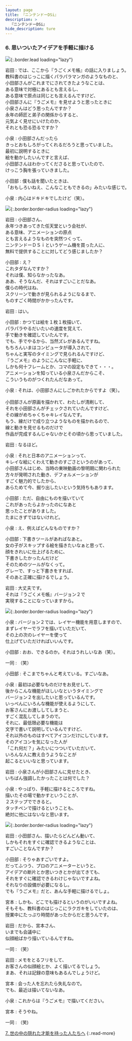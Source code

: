 ```yaml
---
layout: page
title: 『ニンテンドーDSi』
description: >
  『ニンテンドーDSi』
hide_description: ture
---
```


### 6. 思いついたアイデアを手軽に描ける

![](/interviews/jp/nds/dsi/vol8/img/mainvisual6.jpg){:.border.lead loading="lazy"}

岩田
: では、ここから『うごくメモ帳』の話に入りましょう。<br>教科書のはじっこに描くパラパラマンガのようなものと、<br>小田部さんがこれまでにされてきたようなことは、<br>ある意味で対極にあるとも言えるし、<br>ある意味で原点は同じとも言えるんですけど、<br>小田部さんに『うごメモ』を見せようと思ったときに<br>小泉さんはどう思ったんですか？<br>永年の師匠と弟子の関係からすると、<br>元気よく見せにいけたのか、<br>それとも恐る恐るですか？

小泉
: 小田部さんだったら<br>きっとおもしろがってくれるだろうと思っていました。<br>最初に説明するときに<br>絵を動かしたいんですと言えば、<br>小田部さんはわかってくださると思っていたので、<br>けっこう胸を張っていきました。

小田部
: 僕も話を聞いたときは、<br>「おもしろいねえ、こんなこともできるの」みたいな感じで。

小泉
: 内心はドキドキでしたけど（笑）。

![](/interviews/jp/nds/dsi/vol8/img/image16.jpg){:.border.border-radius loading="lazy"}

岩田
: 小田部さん、<br>永年つきあってきた任天堂という会社が、<br>ある意味、アニメーションの原点<br>とも言えるようなものを突然つくって、<br>ニンテンドーＤＳｉというゲーム機を買った人に、<br>無料で提供することに対してどう感じましたか？

小田部
: え？<br>これタダなんですか？<br>それは僕、知らなかったなあ。<br>ああ、そうなんだ、それはすごいことだなあ。<br>僕らの時代はね、<br>スクリーンで動きが見られるようになるまで、<br>ものすごく時間がかかったんです。

岩田
: はい。

小田部
: かつては絵を１枚１枚描いて、<br>パラパラやるだいたいの速度を覚えて、<br>手で動きを確認していたんです。<br>でも、手でやるから、当然ズレがあるんですね。<br>もちろんいまはコンピュータが導入されて、<br>ちゃんと実写のタイミングで見られるんですけど、<br>『うごメモ』のようにこんなに手軽に、<br>しかも何十フレームとか、コマの設定もできて・・・。<br>アニメーションを知っている小泉さんだからこそ、<br>こういうものがつくれたんだなあって。

小泉
: それは、小田部さんにしごかれたからですよ（笑）。<br>&nbsp;<br>小田部さんが原画を描かれて、わたしが清刷して、<br>それを小田部さんがチェックされていたんですけど、<br>その線がめちゃくちゃキレイなんです。<br>もう、線だけで成り立つようなものを描かれるので、<br>線と動きを見せるものだけで<br>作品が完成するんじゃないかとその頃から思っていました。

岩田
: なるほど。

小泉
: それと日本のアニメーションって、<br>キレイな絵にくわえて動きのすごさというのがあって、<br>小田部さんはじめ、当時の東映動画の黎明期に関わられた<br>方々が発明された動き、デフォルメーションが<br>すごく魅力的でしたから、<br>あらためて今、掘り出したいという気持ちもあります。

小田部
: ただ、自由にものを描いていて<br>これがあったらよかったのになあと<br>思ったことがありました。<br>たまにきずではないけれど。

小泉
: え、例えばどんなものですか？

小田部
: 下書きツールがあればなあと。<br>女の子がスキップする絵を描きたいなぁと思って、<br>顔をきれいに仕上げるために、<br>下書きしたかったんだけど<br>そのためのツールがなくって。<br>グレーで、すっと下書きをすれば、<br>そのあと正確に描けるでしょう。

岩田
: 大丈夫です。<br>それは『うごくメモ帳』バージョン２で<br>実現することになっていますから。

![](/interviews/jp/nds/dsi/vol8/img/image17.jpg){:.border.border-radius loading="lazy"}

小泉
: バージョン２では、レイヤー機能を用意しますので、<br>まずレイヤーでラフを描いていただいて、<br>その上の次のレイヤーを使って<br>仕上げていただければいいんです。

小田部
: おお、できるのか。それはうれしいなあ（笑）。

一同
: （笑）

小田部
: そこまでちゃんと考えている。すごいなあ。

小泉
: 最初は必要なものだけをお見せして、<br>後からこんな機能がほしいなというタイミングで<br>バージョン２を出したいと思っているんです。<br>いっぺんにいろんな機能が使えるようにして、<br>お客さんにお渡ししてしまうと、<br>すごく混乱してしまうので。<br>それに、最低限必要な機能は<br>文字で書いて説明しているんですけど、<br>それ以外のものはすべてアイコンだけにしています。<br>そのアイコンを気になった人が<br>「これ何だ？」みたいにつついていただいて、<br>いろんな人に教え合うようなことが<br>起こるといいなと思っています。

岩田
: 小泉さんが小田部さんに見せたとき、<br>いちばん強調したかったことは何でした？

小泉
: やっぱり、手軽に描けるところですね。<br>描いたその場で動かすということが、<br>２ステップでできると。<br>タッチペンで描けるということも、<br>絶対に他にはないなと思います。

![](/interviews/jp/nds/dsi/vol8/img/image18.jpg){:.border.border-radius loading="lazy"}

岩田
: 小田部さん、描いたらどんどん動いて、<br>しかもそれをすぐに確認できるようなことは、<br>すごいことなんですか？

小田部
: そりゃあすごいですよ。<br>だってふつう、プロのアニメーターというと、<br>アイデアの断片とか思いつきとかが出てきても、<br>それをすぐに確認できるわけじゃないですよね。<br>それなりの設備が必要になるし。<br>でも『うごメモ』だと、あんな手軽に描けるでしょ。

宮本
: しかも、どこでも描けるというのがいいですよね。<br>そもそも、教科書のはじっこにラクガキをしていたのは、<br>授業中にたっぷり時間があったからだと思うんです。

岩田
: だから、宮本さん、<br>いまでも会議中に<br>似顔絵ばかり描いているんですね。

一同
: （笑）

岩田
: メモをとるフリをして、<br>お客さんの似顔絵とか、よく描いてるでしょう。<br>まあ、それは記録の意味もあるんでしょうけど。

宮本
: 会った人を忘れたら失礼なので。<br>でも、最近は描いてないなあ。

小泉
: これからは『うごメモ』で描いてください。

宮本
: そうやね。

一同
: （笑)


[7. 世の中の隠れた才能を持った人たちへ](7.md)
{:.read-more}

